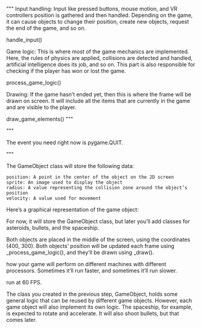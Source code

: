<!-- steps -->

<!-- main__.py file -->
<!-- This file will take care of creating a new instance of your game and starting it by running main_loop(). It should look like this: -->
"""
Input handling: Input like pressed buttons, mouse motion, and VR controllers position is gathered and then handled. Depending on the game, it can cause objects to change their position, create new objects, request the end of the game, and so on.

handle_input()

Game logic: This is where most of the game mechanics are implemented. Here, the rules of physics are applied, collisions are detected and handled, artificial intelligence does its job, and so on. This part is also responsible for checking if the player has won or lost the game.

process_game_logic()


Drawing: If the game hasn’t ended yet, then this is where the frame will be drawn on screen. It will include all the items that are currently in the game and are visible to the player.


draw_game_elements()
"""



<!-- game.py -->

"""
<!-- handle_event loop  -->
The event you need right now is pygame.QUIT.



"""


<!-- GameObject Class -->
The GameObject class will store the following data:

    position: A point in the center of the object on the 2D screen
    sprite: An image used to display the object
    radius: A value representing the collision zone around the object’s position
    velocity: A value used for movement

Here’s a graphical representation of the game object:


For now, it will store the GameObject class, but later you’ll add classes for asteroids, bullets, and the spaceship.

Both objects are placed in the middle of the screen, using the coordinates (400, 300). Both objects’ position will be updated each frame using _process_game_logic(), and they’ll be drawn using _draw().


<!-- Controlling the Speed -->
how your game will perform on different machines with different processors. Sometimes it’ll run faster, and sometimes it’ll run slower.

run at 60 FPS.


<!-- Spaceship -->
The class you created in the previous step, GameObject, holds some general logic that can be reused by different game objects. However, each game object will also implement its own logic. The spaceship, for example, is expected to rotate and accelerate. It will also shoot bullets, but that comes later.

